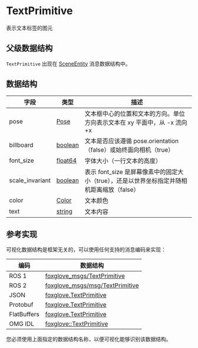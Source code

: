 # TextPrimitive

表示文本标签的图元

## 父级数据结构

`TextPrimitive` 出现在 [SceneEntity](/) 消息数据结构中。

## 数据结构

| 字段 | 类型 | 描述 |
| --- | --- | --- |
| pose | [Pose](/) | 文本框中心的位置和文本的方向。单位方向表示文本在 xy 平面中，从 -x 流向 +x |
| billboard | [boolean](/) | 文本是否应该遵循 pose.orientation（false）或始终面向相机（true） |
| font_size | [float64](/) | 字体大小（一行文本的高度） |
| scale_invariant | [boolean](/) | 表示 font_size 是屏幕像素中的固定大小（true），还是以世界坐标指定并随相机距离缩放（false） |
| color | [Color](/) | 文本颜色 |
| text | [string](/) | 文本内容 |

## 参考实现

可视化数据结构是框架无关的，可以使用任何支持的消息编码来实现：

| 编码    | 数据结构                                                                                                                  |
| ------- | ----------------------------------------------------------------------------------------------------------------------- |
| ROS 1   | [foxglove_msgs/TextPrimitive](https://github.com/foxglove/foxglove-sdk/blob/main/schemas/ros1/TextPrimitive.msg)       |
| ROS 2   | [foxglove_msgs/msg/TextPrimitive](https://github.com/foxglove/foxglove-sdk/blob/main/schemas/ros2/TextPrimitive.msg)   |
| JSON    | [foxglove.TextPrimitive](https://github.com/foxglove/foxglove-sdk/blob/main/schemas/jsonschema/TextPrimitive.json)      |
| Protobuf| [foxglove.TextPrimitive](https://github.com/foxglove/foxglove-sdk/blob/main/schemas/proto/foxglove/TextPrimitive.proto) |
| FlatBuffers | [foxglove.TextPrimitive](https://github.com/foxglove/foxglove-sdk/blob/main/schemas/flatbuffer/TextPrimitive.fbs)       |
| OMG IDL | [foxglove::TextPrimitive](https://github.com/foxglove/foxglove-sdk/blob/main/schemas/omgidl/foxglove/TextPrimitive.idl) |

您必须使用上面指定的数据结构名称，以便可视化能够识别该数据结构。
